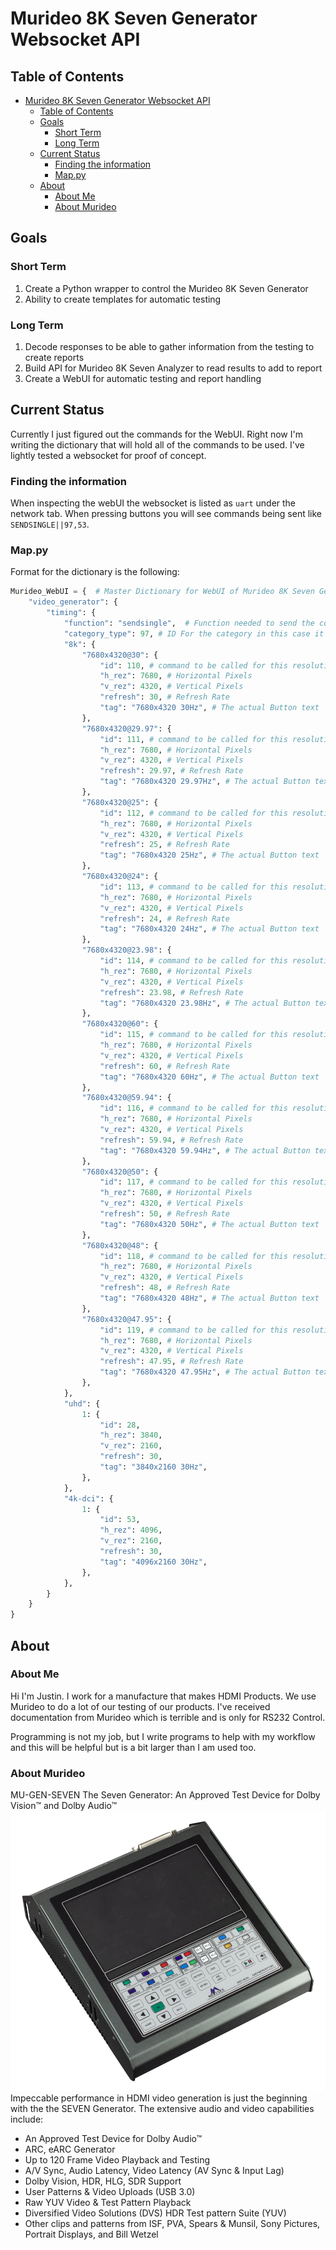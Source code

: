 # Murideo 8K Seven Generator Websocket API

## Table of Contents

- [Murideo 8K Seven Generator Websocket API](#murideo-8k-seven-generator-websocket-api)
  - [Table of Contents](#table-of-contents)
  - [Goals](#goals)
    - [Short Term](#short-term)
    - [Long Term](#long-term)
  - [Current Status](#current-status)
    - [Finding the information](#finding-the-information)
    - [Map.py](#mappy)
  - [About](#about)
    - [About Me](#about-me)
    - [About Murideo](#about-murideo)

## Goals

### Short Term

1. Create a Python wrapper to control the Murideo 8K Seven Generator
2. Ability to create templates for automatic testing

### Long Term

1. Decode responses to be able to gather information from the testing to create reports
2. Build API for Murideo 8K Seven Analyzer to read results to add to report
3. Create a WebUI for automatic testing and report handling

## Current Status

Currently I just figured out the commands for the WebUI. Right now I'm writing the dictionary that will hold all of the commands to be used. I've lightly tested a websocket for proof of concept.

### Finding the information

When inspecting the webUI the websocket is listed as `uart` under the network tab. When pressing buttons you will see commands being sent like `SENDSINGLE||97,53`.

### Map.py

Format for the dictionary is the following:

```python
Murideo_WebUI = {  # Master Dictionary for WebUI of Murideo 8K Seven Generator
    "video_generator": {
        "timing": {
            "function": "sendsingle",  # Function needed to send the command ex: SENDSINGLE||97,110
            "category_type": 97, # ID For the category in this case it's 97=Timing
            "8k": {
                "7680x4320@30": {
                    "id": 110, # command to be called for this resolution
                    "h_rez": 7680, # Horizontal Pixels
                    "v_rez": 4320, # Vertical Pixels
                    "refresh": 30, # Refresh Rate
                    "tag": "7680x4320 30Hz", # The actual Button text
                },
                "7680x4320@29.97": {
                    "id": 111, # command to be called for this resolution
                    "h_rez": 7680, # Horizontal Pixels
                    "v_rez": 4320, # Vertical Pixels
                    "refresh": 29.97, # Refresh Rate
                    "tag": "7680x4320 29.97Hz", # The actual Button text
                },
                "7680x4320@25": {
                    "id": 112, # command to be called for this resolution
                    "h_rez": 7680, # Horizontal Pixels
                    "v_rez": 4320, # Vertical Pixels
                    "refresh": 25, # Refresh Rate
                    "tag": "7680x4320 25Hz", # The actual Button text
                },
                "7680x4320@24": {
                    "id": 113, # command to be called for this resolution
                    "h_rez": 7680, # Horizontal Pixels
                    "v_rez": 4320, # Vertical Pixels
                    "refresh": 24, # Refresh Rate
                    "tag": "7680x4320 24Hz", # The actual Button text
                },
                "7680x4320@23.98": {
                    "id": 114, # command to be called for this resolution
                    "h_rez": 7680, # Horizontal Pixels
                    "v_rez": 4320, # Vertical Pixels
                    "refresh": 23.98, # Refresh Rate
                    "tag": "7680x4320 23.98Hz", # The actual Button text
                },
                "7680x4320@60": {
                    "id": 115, # command to be called for this resolution
                    "h_rez": 7680, # Horizontal Pixels
                    "v_rez": 4320, # Vertical Pixels
                    "refresh": 60, # Refresh Rate
                    "tag": "7680x4320 60Hz", # The actual Button text
                },
                "7680x4320@59.94": {
                    "id": 116, # command to be called for this resolution
                    "h_rez": 7680, # Horizontal Pixels
                    "v_rez": 4320, # Vertical Pixels
                    "refresh": 59.94, # Refresh Rate
                    "tag": "7680x4320 59.94Hz", # The actual Button text
                },
                "7680x4320@50": {
                    "id": 117, # command to be called for this resolution
                    "h_rez": 7680, # Horizontal Pixels
                    "v_rez": 4320, # Vertical Pixels
                    "refresh": 50, # Refresh Rate
                    "tag": "7680x4320 50Hz", # The actual Button text
                },
                "7680x4320@48": {
                    "id": 118, # command to be called for this resolution
                    "h_rez": 7680, # Horizontal Pixels
                    "v_rez": 4320, # Vertical Pixels
                    "refresh": 48, # Refresh Rate
                    "tag": "7680x4320 48Hz", # The actual Button text
                },
                "7680x4320@47.95": {
                    "id": 119, # command to be called for this resolution
                    "h_rez": 7680, # Horizontal Pixels
                    "v_rez": 4320, # Vertical Pixels
                    "refresh": 47.95, # Refresh Rate
                    "tag": "7680x4320 47.95Hz", # The actual Button text
                },
            },
            "uhd": {
                1: {
                    "id": 28,
                    "h_rez": 3840,
                    "v_rez": 2160,
                    "refresh": 30,
                    "tag": "3840x2160 30Hz",
                },
            },
            "4k-dci": {
                1: {
                    "id": 53,
                    "h_rez": 4096,
                    "v_rez": 2160,
                    "refresh": 30,
                    "tag": "4096x2160 30Hz",
                },
            },
        }
    }
}
```

## About

### About Me

Hi I'm Justin. I work for a manufacture that makes HDMI Products. We use Murideo to do a lot of our testing of our products. I've received documentation from Murideo which is terrible and is only for RS232 Control.

Programming is not my job, but I write programs to help with my workflow and this will be helpful but is a bit larger than I am used too.

### About Murideo

MU-GEN-SEVEN
The Seven Generator: An Approved Test Device for Dolby Vision™ and Dolby Audio™​
![Alt text](resources/images/MU-GEN-7.jpeg)
Impeccable performance in HDMI video generation is just the beginning with the the SEVEN Generator. The extensive audio and video capabilities include:

- An Approved Test Device for Dolby Audio™
- ARC, eARC Generator
- Up to 120 Frame Video Playback and Testing
- A/V Sync, Audio Latency, Video Latency (AV Sync & Input Lag)
- Dolby Vision, HDR, HLG, SDR Support
- User Patterns & Video Uploads (USB 3.0)
- Raw YUV Video & Test Pattern Playback
- Diversified Video Solutions (DVS) HDR Test pattern Suite (YUV)
- Other clips and patterns from ISF, PVA, Spears & Munsil, Sony Pictures, Portrait Displays, and Bill Wetzel
